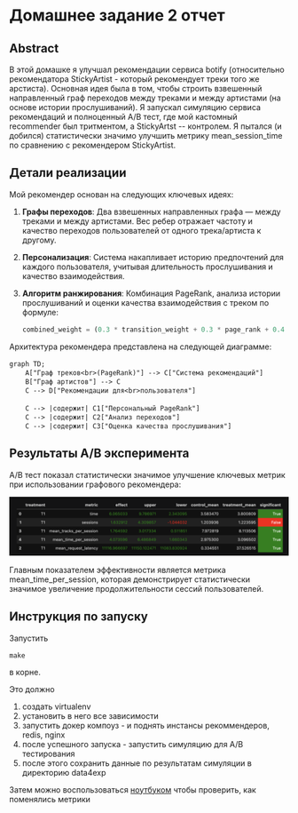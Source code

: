 # Домашнее задание 2 отчет

## Abstract
В этой домашке я улучшал рекомендации сервиса botify (относительно 
рекомендатора StickyArtist - который рекомендует треки того же 
арстиста). Основная идея была в том, чтобы строить взвешенный направленный граф переходов между треками и между артистами (на основе истории прослушиваний). Я запускал симуляцию сервиса рекомендаций и полноценный 
A/B тест, где мой кастомный recommender был тритментом, а 
StickyArtst -- контролем. Я пытался (и добился) статистически 
значимо улучшить метрику mean_session_time по сравнению с 
рекомендером StickyArtist.

## Детали реализации

Мой рекомендер основан на следующих ключевых идеях:

1. **Графы переходов**: Два взвешенных направленных графа — между треками и между артистами. Вес ребер отражает частоту и качество переходов пользователей от одного трека/артиста к другому.

2. **Персонализация**: Система накапливает историю предпочтений для каждого пользователя, учитывая длительность прослушивания и качество взаимодействия.

3. **Алгоритм ранжирования**: Комбинация PageRank, анализа истории прослушиваний и оценки качества взаимодействия с треком по формуле:
   ```python
   combined_weight = (0.3 * transition_weight + 0.3 * page_rank + 0.4 * avg_listen_time)
   ```

Архитектура рекомендера представлена на следующей диаграмме:

```mermaid
graph TD;
    A["Граф треков<br>(PageRank)"] --> C["Система рекомендаций"]
    B["Граф артистов"] --> C
    C --> D["Рекомендации для<br>пользователя"]
    
    C --> |содержит| C1["Персональный PageRank"]
    C --> |содержит| C2["Анализ переходов"]
    C --> |содержит| C3["Оценка качества прослушивания"]
```

## Результаты A/B эксперимента

A/B тест показал статистически значимое улучшение ключевых метрик при использовании графового рекомендера:


![img](./CleanShot%202025-05-04%20at%2012.50.27@2x.png)



Главным показателем эффективности является метрика mean_time_per_session, которая демонстрирует статистически значимое увеличение продолжительности сессий пользователей.


## Инструкция по запуску

Запустить

```
make
```

в корне.

Это должно

1. создать virtualenv
2. установить в него все зависимости
3. запустить докер компоуз - и поднять инстансы рекоммендеров, redis, nginx
4. после успешного запуска - запустить симуляцию для A/B тестирования
5. после этого сохранить данные по результатам симуляции в директорию data4exp

Затем можно воспользоваться  [ноутбуком](./AnalyzeResults.ipynb) чтобы проверить, как поменялись метрики



